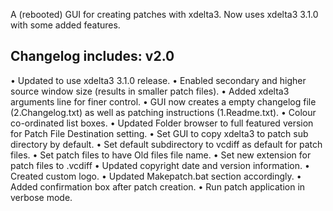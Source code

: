 A (rebooted) GUI for creating patches with xdelta3. Now uses xdelta3 3.1.0 with some added features.

Changelog includes:
v2.0
--------
• Updated to use xdelta3 3.1.0 release.
• Enabled secondary and higher source window size (results in smaller patch files).
• Added xdelta3 arguments line for finer control. 
• GUI now creates a empty changelog file (2.Changelog.txt) as well as patching instructions (1.Readme.txt).
• Colour co-ordinated list boxes. 
• Updated Folder browser to full featured version for Patch File Destination setting.
• Set GUI to copy xdelta3 to patch sub directory by default.
• Set default subdirectory to vcdiff as default for patch files.
• Set patch files to have Old files file name.
• Set new extension for patch files to .vcdiff
• Updated copyright date and version information.
• Created custom logo.
• Updated Makepatch.bat section accordingly.
• Added confirmation box after patch creation.
• Run patch application in verbose mode.
